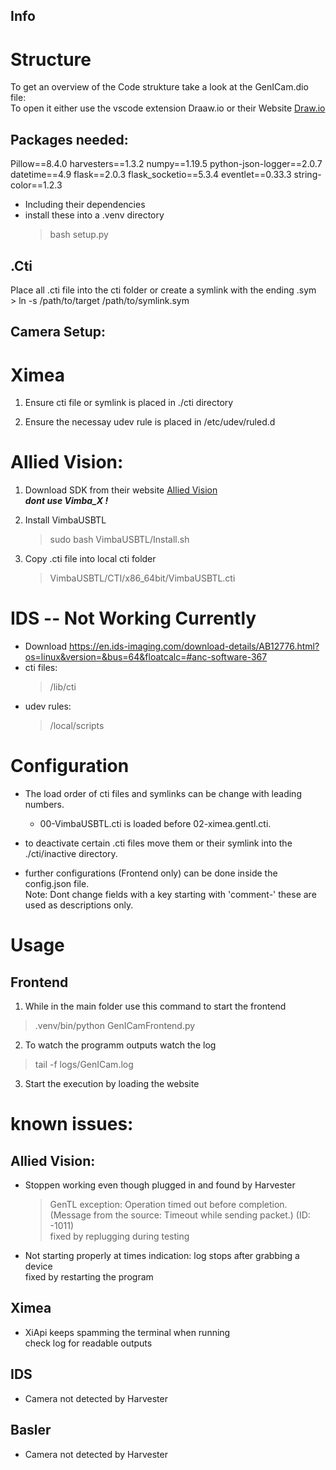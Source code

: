 ## Info

# Structure  
To get an overview of the Code strukture take a look at the GenICam.dio file:  
    To open it either use the vscode extension Draaw.io or their Website [Draw.io](https://app.diagrams.net/)

## Packages needed:

Pillow==8.4.0
harvesters==1.3.2
numpy==1.19.5
python-json-logger==2.0.7
datetime==4.9
flask==2.0.3
flask_socketio==5.3.4
eventlet==0.33.3
string-color==1.2.3

* Including their dependencies
* install these into a .venv directory
    > bash setup.py


## .Cti

Place all .cti file into the cti folder or create a symlink with the ending .sym  
    > ln -s /path/to/target /path/to/symlink.sym

## Camera Setup:

# Ximea  

1. Ensure cti file or symlink is placed in ./cti directory

2. Ensure the necessay udev rule is placed in /etc/udev/ruled.d 

# Allied Vision:  

1. Download SDK from their website [Allied Vision](https://www.alliedvision.com/en/products/vimba-sdk/)  
***dont use Vimba_X !***

2. Install VimbaUSBTL  
    > sudo bash VimbaUSBTL/Install.sh

3. Copy .cti file into local cti folder
    > VimbaUSBTL/CTI/x86_64bit/VimbaUSBTL.cti

# IDS -- Not Working Currently

* Download https://en.ids-imaging.com/download-details/AB12776.html?os=linux&version=&bus=64&floatcalc=#anc-software-367
* cti files:
    > /lib/cti
* udev rules:
    > /local/scripts

# Configuration

* The load order of cti files and symlinks can be change with leading numbers.  
    * 00-VimbaUSBTL.cti is loaded before 02-ximea.gentl.cti. 

* to deactivate certain .cti files move them or their symlink into the ./cti/inactive directory.

* further configurations (Frontend only) can be done inside the config.json file.   
Note: Dont change fields with a key starting with 'comment-' these are used as descriptions only.

# Usage

## Frontend

1.  While in the main folder use this command to start the frontend
> .venv/bin/python GenICamFrontend.py  

2. To watch the programm outputs watch the log
> tail -f logs/GenICam.log

3. Start the execution by loading the website


# known issues:

## Allied Vision:

* Stoppen working even though plugged in and found by Harvester  
    > GenTL exception: Operation timed out before completion. (Message from the source: Timeout while sending packet.) (ID: -1011)  
    fixed by replugging during testing

* Not starting properly at times
    indication: log stops after grabbing a device  
    fixed by restarting the program

## Ximea

* XiApi keeps spamming the terminal when running  
    check log for readable outputs

## IDS

* Camera not detected by Harvester

## Basler 

* Camera not detected by Harvester
